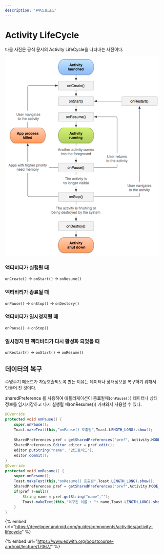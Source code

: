 ```yaml
---
description: '#부스트코스'
---
```


# Activity LifeCycle

다음 사진은 공식 문서의 Activity LifeCycle을 나타내는 사진이다. 

![Activity LifeCly](../.gitbook/assets/activity_lifecycle.png)

### 액티비티가 실행될 때 

`onCreate()` -&gt; `onStart()` -&gt; `onResume()`

### 액티비티가 종료될 때 

`onPause()` -&gt; `onStop()` -&gt; `onDestory()` 

### 액티비티가 일시정지될 때 

`onPause()` -&gt; `onStop()`

### 일시정지 된 액티비티가 다시 활성화 되었을 때 

`onRestart()` -&gt; `onStart()` -&gt; `onResume()`

## 데이터의 복구 

수명주기 메소드가 자동호출되도록 만든 이유는 데이터나 상태정보를 복구하기 위해서 만들어 진 것이다. 

sharedPreference 를 사용하여 애플리케이션이 종료될때\(`onPause()`\) 데이터나 상태정보를 임시저장하고 다시 실행될 때\(onResume\(\)\) 가져와서 사용할 수 있다.

```java
@Override
protected void onPause() {
    super.onPause();
    Toast.makeText(this,"onPause() 호출됨",Toast.LENGTH_LONG).show();

    SharedPreferences pref = getSharedPreferences("pref", Activity.MODE_PRIVATE);
    SharedPreferences.Editor editor = pref.edit();
    editor.putString("name", "안드로이드");
    editor.commit();
}
@Override
protected void onResume() {
    super.onResume();
    Toast.makeText(this,"onResume() 호출됨",Toast.LENGTH_LONG).show();
    SharedPreferences pref = getSharedPreferences("pref",Activity.MODE_PRIVATE);
    if(pref !=null){
        String name = pref.getString("name","");
        Toast.makeText(this,"복구된 이름 : "+ name,Toast.LENGTH_LONG).show();
    }
}

```

{% embed url="https://developer.android.com/guide/components/activities/activity-lifecycle" %}

{% embed url="https://www.edwith.org/boostcourse-android/lecture/17067/" %}



